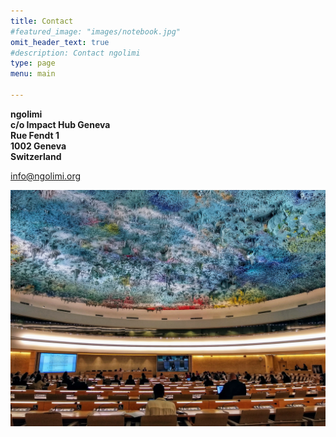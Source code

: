```yaml
---
title: Contact
#featured_image: "images/notebook.jpg"
omit_header_text: true
#description: Contact ngolimi 
type: page
menu: main

---
```


**ngolimi**  
**c/o Impact Hub Geneva**  
**Rue Fendt 1**  
**1002 Geneva**  
**Switzerland**

info@ngolimi.org

![United Nations Office at Geneva, the Human Rights Council and Alliance of Civilizations Room.](../../img/un.jpg)


